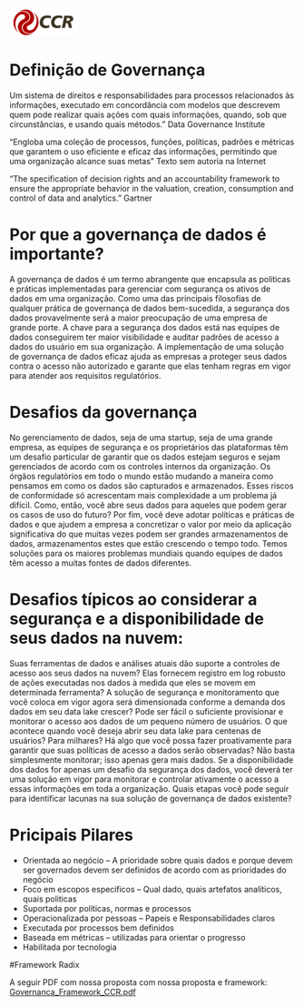 ![Logo-grupo-ccr-Editado-v3.png](/.attachments/Logo-grupo-ccr-Editado-v3-de75df70-57dd-45af-b692-bb50b8c27d89.png)
# Definição de Governança 
Um sistema de direitos e responsabilidades para processos relacionados às informações, executado em concordância com modelos que descrevem quem pode realizar quais ações com quais informações, quando, sob que circunstâncias, e usando quais métodos.” Data Governance Institute

“Engloba uma coleção de processos, funções, políticas, padrões e métricas que garantem o uso eficiente e eficaz das informações, permitindo que uma organização alcance suas metas” Texto sem autoria na Internet

“The specification of decision rights and an accountability framework to ensure the appropriate behavior in the valuation, creation, consumption and  control of data and analytics.” Gartner

# Por que a governança de dados é importante?
A governança de dados é um termo abrangente que encapsula as políticas e práticas implementadas para gerenciar com segurança os ativos de dados em uma organização. Como uma das principais filosofias de qualquer prática de governança de dados bem-sucedida, a segurança dos dados provavelmente será a maior preocupação de uma empresa de grande porte. A chave para a segurança dos dados está nas equipes de dados conseguirem ter maior visibilidade e auditar padrões de acesso a dados do usuário em sua organização. A implementação de uma solução de governança de dados eficaz ajuda as empresas a proteger seus dados contra o acesso não autorizado e garante que elas tenham regras em vigor para atender aos requisitos regulatórios.

# Desafios da governança
No gerenciamento de dados, seja de uma startup, seja de uma grande empresa, as equipes de segurança e os proprietários das plataformas têm um desafio particular de garantir que os dados estejam seguros e sejam gerenciados de acordo com os controles internos da organização. Os órgãos regulatórios em todo o mundo estão mudando a maneira como pensamos em como os dados são capturados e armazenados. Esses riscos de conformidade só acrescentam mais complexidade a um problema já difícil. Como, então, você abre seus dados para aqueles que podem gerar os casos de uso do futuro? Por fim, você deve adotar políticas e práticas de dados e que ajudem a empresa a concretizar o valor por meio da aplicação significativa do que muitas vezes podem ser grandes armazenamentos de dados, armazenamentos estes que estão crescendo o tempo todo. Temos soluções para os maiores problemas mundiais quando equipes de dados têm acesso a muitas fontes de dados diferentes.

# Desafios típicos ao considerar a segurança e a disponibilidade de seus dados na nuvem:

Suas ferramentas de dados e análises atuais dão suporte a controles de acesso aos seus dados na nuvem? Elas fornecem registro em log robusto de ações executadas nos dados à medida que eles se movem em determinada ferramenta?
A solução de segurança e monitoramento que você coloca em vigor agora será dimensionada conforme a demanda dos dados em seu data lake crescer? Pode ser fácil o suficiente provisionar e monitorar o acesso aos dados de um pequeno número de usuários. O que acontece quando você deseja abrir seu data lake para centenas de usuários? Para milhares?
Há algo que você possa fazer proativamente para garantir que suas políticas de acesso a dados serão observadas? Não basta simplesmente monitorar; isso apenas gera mais dados. Se a disponibilidade dos dados for apenas um desafio da segurança dos dados, você deverá ter uma solução em vigor para monitorar e controlar ativamente o acesso a essas informações em toda a organização.
Quais etapas você pode seguir para identificar lacunas na sua solução de governança de dados existente?

# Pricipais Pilares
- Orientada ao negócio – A prioridade sobre quais dados e porque devem ser governados devem ser definidos de acordo com as prioridades do negócio
- Foco em escopos específicos – Qual dado, quais artefatos analíticos, quais politicas
- Suportada por políticas, normas e processos
- Operacionalizada por pessoas – Papeis e Responsabilidades claros
- Executada por processos bem definidos
- Baseada em métricas – utilizadas para orientar o progresso
- Habilitada por tecnologia 

#Framework Radix

A seguir PDF com nossa proposta com nossa proposta e framework:
[Governanca_Framework_CCR.pdf](/.attachments/Governanca_Framework_CCR-63200ec4-5581-4e10-9ae9-46ad5152d46f.pdf)